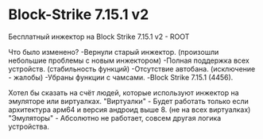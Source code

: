 # Block-Strike 7.15.1 v2
Бесплатный инжектор на Block Strike 7.15.1 v2 - ROOT

Что было изменено?
-Вернули старый инжектор. (произошли небольшие проблемы с новым инжектором)
-Полная поддержка всех устройств. (стабильность функций)
-Отсутствие автобана. (исключение - жалобы)
-Убраны функции с чамсами.
-Block Strike 7.15.1 (4456).

Хотел бы сказать на счёт людей, которые используют инжектор на эмуляторе или виртуалках.
 "Виртуалки" - Будет работать только если архитектура арм64 и версия андроид выше 8. (не на всех виртуалках)
 "Эмуляторы" - Абсолютно не работает, совсем другая логика устройства.
 
